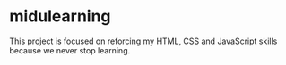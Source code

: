 # midulearning
 This project is focused on reforcing my HTML, CSS and JavaScript skills because we never stop learning.

